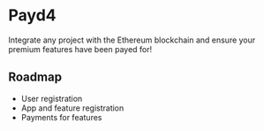 # Payd4
Integrate any project with the Ethereum blockchain and ensure your premium features have been payed for!

## Roadmap
- User registration
- App and feature registration
- Payments for features